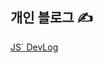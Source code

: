 
## 개인 블로그 ✍
<a href="https://chojs28-dev.notion.site/JS-DevLog-fadf338bf8b0448e86eba897d69b0b8a" target="_blank">JS` DevLog</a>
